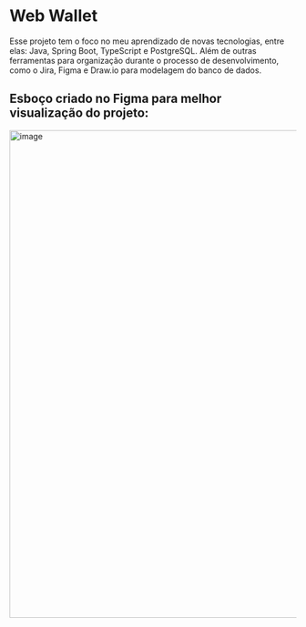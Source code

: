 # Web Wallet <img width="1" height="1" alt="image" src="https://github.com/user-attachments/assets/f87ec28f-edc1-4481-a8c1-2c40ba3f009b" />

Esse projeto tem o foco no meu aprendizado de novas tecnologias, entre elas: Java, Spring Boot, TypeScript e PostgreSQL. Além de outras ferramentas para organização durante o processo de desenvolvimento, como o Jira, Figma e Draw.io para modelagem do banco de dados.

## Esboço criado no Figma para melhor visualização do projeto:

<img width="939" height="856" alt="image" src="https://github.com/user-attachments/assets/a507cbca-aa19-483b-9248-f6c94a08b3f9" />
